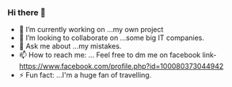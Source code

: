 ### Hi there 👋




- 🔭 I’m currently working on ...my own project
- 👯 I’m looking to collaborate on ...some big IT companies.
- 💬 Ask me about ...my mistakes.
- 📫 How to reach me: ... Feel free to dm me on facebook link-https://www.facebook.com/profile.php?id=100080373044942
- ⚡ Fun fact: ...I'm a huge fan of travelling.

